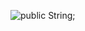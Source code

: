 ![public String;](https://user-images.githubusercontent.com/79877290/131429016-5b3f72b2-56e5-4917-b06e-699868c29763.gif)




